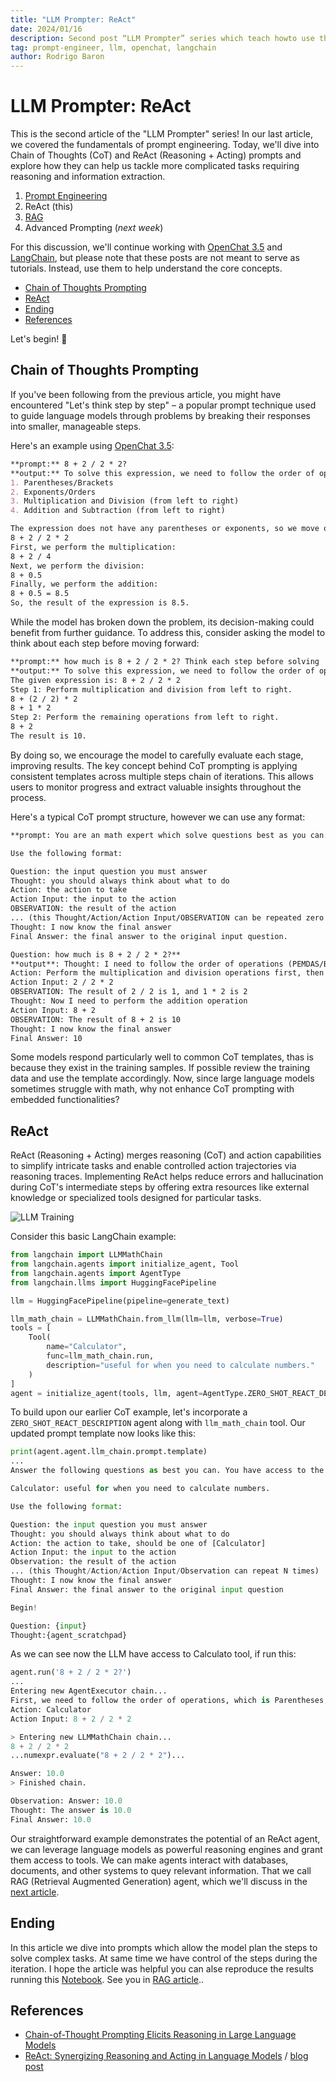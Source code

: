 ```yaml
---
title: "LLM Prompter: ReAct"
date: 2024/01/16
description: Second post “LLM Prompter” series which teach howto use the power of the modern dragons (LLMs/Generative AI).
tag: prompt-engineer, llm, openchat, langchain
author: Rodrigo Baron
---
```


# LLM Prompter: ReAct

This is the second article of the "LLM Prompter" series! In our last article, we covered the fundamentals of prompt engineering. Today, we'll dive into Chain of Thoughts (CoT) and ReAct (Reasoning + Acting) prompts and explore how they can help us tackle more complicated tasks requiring reasoning and information extraction.

1. [Prompt Engineering](llm-prompter-basics)
2. ReAct (this)
3. [RAG](llm-prompter-rag)
4. Advanced Prompting (*next week*)

For this discussion, we'll continue working with [OpenChat 3.5](https://github.com/imoneoi/openchat) and [LangChain](https://www.langchain.com/), but please note that these posts are not meant to serve as tutorials. Instead, use them to help understand the core concepts. 

- [Chain of Thoughts Prompting](#chain-of-thoughts-prompting)
- [ReAct](#react)
- [Ending](#ending)
- [References](#references)

Let's begin! 🚀

## Chain of Thoughts Prompting

If you've been following from the previous article, you might have encountered "Let's think step by step" – a popular prompt technique used to guide language models through problems by breaking their responses into smaller, manageable steps. 

Here's an example using [OpenChat 3.5](https://github.com/imoneoi/openchat):

```markdown
**prompt:** 8 + 2 / 2 * 2?  
**output:** To solve this expression, we need to follow the order of operations (PEMDAS/BODMAS).
1. Parentheses/Brackets
2. Exponents/Orders
3. Multiplication and Division (from left to right)
4. Addition and Subtraction (from left to right)

The expression does not have any parentheses or exponents, so we move on to multiplication and division.
8 + 2 / 2 * 2
First, we perform the multiplication:
8 + 2 / 4
Next, we perform the division:
8 + 0.5
Finally, we perform the addition:
8 + 0.5 = 8.5
So, the result of the expression is 8.5.
```

While the model has broken down the problem, its decision-making could benefit from further guidance. To address this, consider asking the model to think about each step before moving forward:

```markdown
**prompt:** how much is 8 + 2 / 2 * 2? Think each step before solving
**output:** To solve this expression, we need to follow the order of operations (PEMDAS/BODMAS). This means we need to perform the operations inside the parentheses first, then exponents, then multiplication and division from left to right, and finally addition and subtraction from left to right.
The given expression is: 8 + 2 / 2 * 2
Step 1: Perform multiplication and division from left to right.
8 + (2 / 2) * 2
8 + 1 * 2
Step 2: Perform the remaining operations from left to right.
8 + 2
The result is 10.
```

By doing so, we encourage the model to carefully evaluate each stage, improving results. The key concept behind CoT prompting is applying consistent templates across multiple steps chain of iterations. This allows users to monitor progress and extract valuable insights throughout the process.

Here's a typical CoT prompt structure, however we can use any format:

```markdown
**prompt: You are an math expert which solve questions best as you can.**

Use the following format:

Question: the input question you must answer
Thought: you should always think about what to do
Action: the action to take
Action Input: the input to the action
OBSERVATION: the result of the action
... (this Thought/Action/Action Input/OBSERVATION can be repeated zero or more times)
Thought: I now know the final answer
Final Answer: the final answer to the original input question.

Question: how much is 8 + 2 / 2 * 2?**
**output**: Thought: I need to follow the order of operations (PEMDAS/BODMAS)
Action: Perform the multiplication and division operations first, then addition
Action Input: 2 / 2 * 2
OBSERVATION: The result of 2 / 2 is 1, and 1 * 2 is 2
Thought: Now I need to perform the addition operation
Action Input: 8 + 2
OBSERVATION: The result of 8 + 2 is 10
Thought: I now know the final answer
Final Answer: 10
```

Some models respond particularly well to common CoT templates, thas is because they exist in the training samples. If possible review the training data and use the template accordingly.
Now, since large language models sometimes struggle with math, why not enhance CoT prompting with embedded functionalities?

## ReAct

ReAct (Reasoning + Acting) merges reasoning (CoT) and action capabilities to simplify intricate tasks and enable controlled action trajectories via reasoning traces. Implementing ReAct helps reduce errors and hallucination during CoT's intermediate steps by offering extra resources like external knowledge or specialized tools designed for particular tasks.

![LLM Training](/images/prompter/react.png "ReAct: Synergizing Reasoning and Acting in Language Models")

Consider this basic LangChain example:

```python
from langchain import LLMMathChain
from langchain.agents import initialize_agent, Tool
from langchain.agents import AgentType
from langchain.llms import HuggingFacePipeline

llm = HuggingFacePipeline(pipeline=generate_text)

llm_math_chain = LLMMathChain.from_llm(llm=llm, verbose=True)
tools = [
    Tool(
        name="Calculator",
        func=llm_math_chain.run,
        description="useful for when you need to calculate numbers."
    )
]
agent = initialize_agent(tools, llm, agent=AgentType.ZERO_SHOT_REACT_DESCRIPTION, verbose=True)
```

To build upon our earlier CoT example, let's incorporate a `ZERO_SHOT_REACT_DESCRIPTION` agent along with `llm_math_chain` tool. Our updated prompt template now looks like this:

```python
print(agent.agent.llm_chain.prompt.template)
...
Answer the following questions as best you can. You have access to the following tools:

Calculator: useful for when you need to calculate numbers.

Use the following format:

Question: the input question you must answer
Thought: you should always think about what to do
Action: the action to take, should be one of [Calculator]
Action Input: the input to the action
Observation: the result of the action
... (this Thought/Action/Action Input/Observation can repeat N times)
Thought: I now know the final answer
Final Answer: the final answer to the original input question

Begin!

Question: {input}
Thought:{agent_scratchpad}
```

As we can see now the LLM have access to Calculato tool, if run this:

```python
agent.run('8 + 2 / 2 * 2?')
...
Entering new AgentExecutor chain...
First, we need to follow the order of operations, which is Parentheses, Exponents, Multiplication and Division (from left to right), Addition and Subtraction (from left to right).
Action: Calculator
Action Input: 8 + 2 / 2 * 2

> Entering new LLMMathChain chain...
8 + 2 / 2 * 2
...numexpr.evaluate("8 + 2 / 2 * 2")...

Answer: 10.0
> Finished chain.

Observation: Answer: 10.0
Thought: The answer is 10.0
Final Answer: 10.0
```

Our straightforward example demonstrates the potential of an ReAct agent, we can leverage language models as powerful reasoning engines and grant them access to tools. We can make agents interact with databases, documents, and other systems to quey relevant information. That we call RAG (Retrieval Augmented Generation) agent, which we'll discuss in the [next article](llm-prompter-rag).

## Ending

In this article we dive into prompts which allow the model plan the steps to solve complex tasks. At same time we have control of the steps during the iteration. I hope the article was helpful you can alse reproduce the results running this [Notebook](https://github.com/rodrigobaron/site_contet/blob/main/2_cot_react.ipynb). See you in [RAG article](llm-prompter-rag)..

## References

- [Chain-of-Thought Prompting Elicits Reasoning in Large Language Models](https://arxiv.org/abs/2201.11903)  
- [ReAct: Synergizing Reasoning and Acting in Language Models](https://arxiv.org/abs/2210.03629) / [blog post](https://blog.research.google/2022/11/react-synergizing-reasoning-and-acting.html)  
